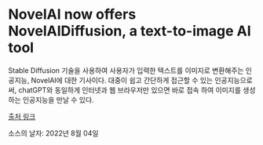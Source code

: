 # NovelAI now offers NovelAIDiffusion, a text-to-image AI tool

Stable Diffusion 기술을 사용하여 사용자가 입력한 텍스트를 이미지로 변환해주는 인공지능, NovelAI에 대한 기사이다. 
대중이 쉽고 간단하게 접근할 수 있는 인공지능으로써, chatGPT와 동일하게 인터넷과 웹 브라우저만 있으면 바로 접속 하여 이미지를 생성하는 인공지능을 만날 수 있다.

[출처 링크](https://dataconomy.com/2022/10/novelai-novelaidiffusion/) 

소스의 날자: 2022년 8월 04일
